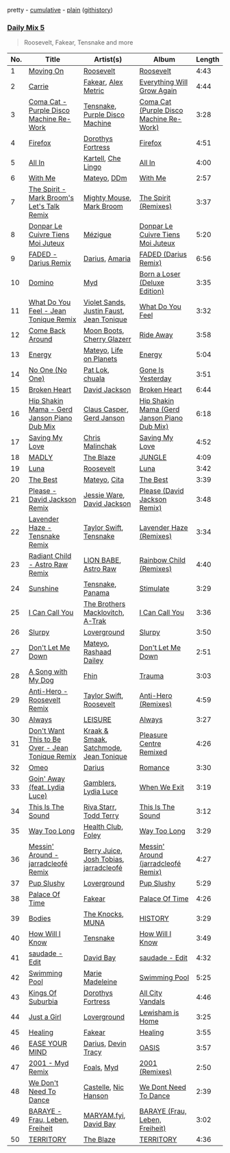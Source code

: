 pretty - [cumulative](/playlists/cumulative/Daily%20Mix%205.md) - [plain](/playlists/plain/37i9dQZF1E36TO0q54WsJv) ([githistory](https://github.githistory.xyz/vitokorn/spotify-playlist-archive/blob/master/playlists/plain/37i9dQZF1E36TO0q54WsJv))

### [Daily Mix 5](https://open.spotify.com/playlist/37i9dQZF1E36TO0q54WsJv)

> Roosevelt, Fakear, Tensnake and more

| No. | Title | Artist(s) | Album | Length |
|---|---|---|---|---|
| 1 | [Moving On](https://open.spotify.com/track/3Jl6WHQ5cXbSM1yZXay6XN) | [Roosevelt](https://open.spotify.com/artist/4AQrqVz6BYwy29iMxcGtx7) | [Roosevelt](https://open.spotify.com/album/21h3nv4SJgMi9SQaFiFUFX) | 4:43 |
| 2 | [Carrie](https://open.spotify.com/track/5xUiP4bkrOE7Q3kdjwgMlU) | [Fakear](https://open.spotify.com/artist/4eFImh8D3F15dtZk0JQlpT), [Alex Metric](https://open.spotify.com/artist/6RDNTAgm2s6ae71nXWGnJD) | [Everything Will Grow Again](https://open.spotify.com/album/5PL3bssLg2p941ZdKHohsO) | 4:44 |
| 3 | [Coma Cat - Purple Disco Machine Re-Work](https://open.spotify.com/track/1BMFet4vUoOgpLYIl3kVMQ) | [Tensnake](https://open.spotify.com/artist/75nC6MXUalYZSOd7OfNkwq), [Purple Disco Machine](https://open.spotify.com/artist/2WBJQGf1bT1kxuoqziH5g4) | [Coma Cat (Purple Disco Machine Re-Work)](https://open.spotify.com/album/0xQYiQjTVXSJFEqgM7GgUC) | 3:28 |
| 4 | [Firefox](https://open.spotify.com/track/3F6eLrcC8Yv0vXC7VGSvyv) | [Dorothys Fortress](https://open.spotify.com/artist/6VLxD1WKg1ykIzBC9nuDAN) | [Firefox](https://open.spotify.com/album/1DQymNbh75ao1DRCT4Juoe) | 4:51 |
| 5 | [All In](https://open.spotify.com/track/4Ks8tQBpkf3mStOv6KDPDc) | [Kartell](https://open.spotify.com/artist/3E4UsjXgFv2GdwshMkkJze), [Che Lingo](https://open.spotify.com/artist/0xNKgWtSixAqcwJLM2c8ez) | [All In](https://open.spotify.com/album/31i76UJJxEFOkDpFVEvhcE) | 4:00 |
| 6 | [With Me](https://open.spotify.com/track/44S9H4ORovSL6LnMaWQv3k) | [Mateyo](https://open.spotify.com/artist/0B0O3zN1qA3VmxGoF7sHiE), [DDm](https://open.spotify.com/artist/22xq1Fve60A42kl0QimvRV) | [With Me](https://open.spotify.com/album/4Mmrhj94mkaPitnbXaxP2C) | 2:57 |
| 7 | [The Spirit - Mark Broom's Let's Talk Remix](https://open.spotify.com/track/6QaobpNfr2tBTI8xBDQpPe) | [Mighty Mouse](https://open.spotify.com/artist/7L2YO3SQWLLDsYkpv0Ju4K), [Mark Broom](https://open.spotify.com/artist/56HBXB2JoYhf04oMeko90l) | [The Spirit (Remixes)](https://open.spotify.com/album/1XE8C3sNg9ZUEs23lu5NDl) | 3:37 |
| 8 | [Donpar Le Cuivre Tiens Moi Juteux](https://open.spotify.com/track/0d8xUFJbuUeGQx7lgfAP0f) | [Mézigue](https://open.spotify.com/artist/7B8eMhFI61FTQYeLSERF0l) | [Donpar Le Cuivre Tiens Moi Juteux](https://open.spotify.com/album/4bSXhmHEBTH9TjIQoFpkwj) | 5:20 |
| 9 | [FADED - Darius Remix](https://open.spotify.com/track/2WvlaXqQJmYrgmPp1cU6Og) | [Darius](https://open.spotify.com/artist/5vfEaoOBcK0Lzr07WN8KaK), [Amaria](https://open.spotify.com/artist/2clS9uX2uOrHHqkyDMkzA1) | [FADED (Darius Remix)](https://open.spotify.com/album/5NKDby4RoPWmyCwyVcp9GY) | 6:56 |
| 10 | [Domino](https://open.spotify.com/track/7FygNK8pj4IMmrKQq7ImLI) | [Myd](https://open.spotify.com/artist/3QFiymmbJlVBPpnrOatEAk) | [Born a Loser (Deluxe Edition)](https://open.spotify.com/album/1IbTYBq7imKlDRQCYhuReB) | 3:35 |
| 11 | [What Do You Feel - Jean Tonique Remix](https://open.spotify.com/track/4QEbcJ9BIiiFgch6so8IDt) | [Violet Sands](https://open.spotify.com/artist/2BgfmFeY6Pr3Eu5jgG1MT6), [Justin Faust](https://open.spotify.com/artist/3txM1X4je9gqlxE9IKqVsl), [Jean Tonique](https://open.spotify.com/artist/6BVLQfvzlvlNZ43WjbFgbI) | [What Do You Feel](https://open.spotify.com/album/7hJmP7xJHi6dOEmpyhzmSI) | 3:32 |
| 12 | [Come Back Around](https://open.spotify.com/track/5AHRTLfdjFIgismfiKv3NV) | [Moon Boots](https://open.spotify.com/artist/3cIXmCH7iNcslTbwrwS7zy), [Cherry Glazerr](https://open.spotify.com/artist/3pIGm1omCcHIb1juBNHspg) | [Ride Away](https://open.spotify.com/album/735E1oxxzqMBQ8mxL2ZGf1) | 3:58 |
| 13 | [Energy](https://open.spotify.com/track/615FSRHuXuLtz8NstB13pN) | [Mateyo](https://open.spotify.com/artist/0B0O3zN1qA3VmxGoF7sHiE), [Life on Planets](https://open.spotify.com/artist/2EtksajEPOMDkyVKMZi1eO) | [Energy](https://open.spotify.com/album/16VtpjF5QQSJ0LbeRiokQ0) | 5:04 |
| 14 | [No One (No One)](https://open.spotify.com/track/4n8KOOophs56GQ7jIjBl0s) | [Pat Lok](https://open.spotify.com/artist/3ZPRZDAAuBrvx1tsIjeFxh), [chuala](https://open.spotify.com/artist/5k2dso94XJEWZhPMmKFznI) | [Gone Is Yesterday](https://open.spotify.com/album/3D2dWgAZ7JaZ2T2251MN9I) | 3:51 |
| 15 | [Broken Heart](https://open.spotify.com/track/1Pusg3VSg72pqjnuu81jER) | [David Jackson](https://open.spotify.com/artist/7qiozhwvnBwz1t082JIBNV) | [Broken Heart](https://open.spotify.com/album/5QQWiz7uWHlv8Efx9cQ43j) | 6:44 |
| 16 | [Hip Shakin Mama - Gerd Janson Piano Dub Mix](https://open.spotify.com/track/3CU1uuYUjBsbA2JwH21lZv) | [Claus Casper](https://open.spotify.com/artist/1asQbSi83hmInBcUB9z6oi), [Gerd Janson](https://open.spotify.com/artist/4jLpm91Tyk2TRgv43bMfZO) | [Hip Shakin Mama (Gerd Janson Piano Dub Mix)](https://open.spotify.com/album/0KGJqlbuBur7hekRXRF3TQ) | 6:18 |
| 17 | [Saving My Love](https://open.spotify.com/track/3je1VcyoT3FEH6AbttouZj) | [Chris Malinchak](https://open.spotify.com/artist/5UVzX8pQe6bb5ueNdfViih) | [Saving My Love](https://open.spotify.com/album/2nUiM1iTSLxDIvvohxrKl8) | 4:52 |
| 18 | [MADLY](https://open.spotify.com/track/7Eg6WudP6Qp7JzqldA2ZTH) | [The Blaze](https://open.spotify.com/artist/1Dt1UKLtrJIW1xxRBejjos) | [JUNGLE](https://open.spotify.com/album/409STQlcajDkM1vdhM4Qxo) | 4:09 |
| 19 | [Luna](https://open.spotify.com/track/37q95xoPlZZzzymKJmEFIB) | [Roosevelt](https://open.spotify.com/artist/4AQrqVz6BYwy29iMxcGtx7) | [Luna](https://open.spotify.com/album/25Bmht81AZbFSbNzHOgw8j) | 3:42 |
| 20 | [The Best](https://open.spotify.com/track/5bCPTf3yOLYkXnQ4mbYRl1) | [Mateyo](https://open.spotify.com/artist/0B0O3zN1qA3VmxGoF7sHiE), [Cita](https://open.spotify.com/artist/1ddDGZlCp2n6hl5DpqoTqo) | [The Best](https://open.spotify.com/album/33sw6stTfnTDxb2DNRFBoQ) | 3:39 |
| 21 | [Please - David Jackson Remix](https://open.spotify.com/track/6ll7bSskQYvJfh0qyYZQ8o) | [Jessie Ware](https://open.spotify.com/artist/5Mq7iqCWBzofK39FBqblNc), [David Jackson](https://open.spotify.com/artist/7qiozhwvnBwz1t082JIBNV) | [Please (David Jackson Remix)](https://open.spotify.com/album/4skBc1vOjD3USDtF7sozVp) | 3:48 |
| 22 | [Lavender Haze - Tensnake Remix](https://open.spotify.com/track/7kjSmkSo15pHlkb0mOQtfj) | [Taylor Swift](https://open.spotify.com/artist/06HL4z0CvFAxyc27GXpf02), [Tensnake](https://open.spotify.com/artist/75nC6MXUalYZSOd7OfNkwq) | [Lavender Haze (Remixes)](https://open.spotify.com/album/5LyzI39gkePgpHz38bEQIr) | 3:34 |
| 23 | [Radiant Child - Astro Raw Remix](https://open.spotify.com/track/1bu85CC8FzgZPnG0yuIeap) | [LION BABE](https://open.spotify.com/artist/4VA3EAvncrTucjTmrvd4GE), [Astro Raw](https://open.spotify.com/artist/1gYPG3ZJDGE3UPCATSwyIy) | [Rainbow Child (Remixes)](https://open.spotify.com/album/1WnjgDqDFZvwkohqJQ4SUh) | 4:40 |
| 24 | [Sunshine](https://open.spotify.com/track/0vZSG4Sbbv2xSeHqXEHBsk) | [Tensnake](https://open.spotify.com/artist/75nC6MXUalYZSOd7OfNkwq), [Panama](https://open.spotify.com/artist/3W9UldYu0xJcaOAw2SUTDI) | [Stimulate](https://open.spotify.com/album/2G52gPPh0xnOCjbcHRJv4e) | 3:29 |
| 25 | [I Can Call You](https://open.spotify.com/track/2Ygd8Cr2yx5tW7ngqoCWpd) | [The Brothers Macklovitch](https://open.spotify.com/artist/74ituHOQ0RtRfPGwyfZYPl), [A-Trak](https://open.spotify.com/artist/3TaUSUXn41GixL7zbvrIDt) | [I Can Call You](https://open.spotify.com/album/2mvvoZFtFArLopEayFUxbV) | 3:36 |
| 26 | [Slurpy](https://open.spotify.com/track/1mRmbalGFdCfITVhUrXLUo) | [Loverground](https://open.spotify.com/artist/3SvoerawAn5RAZ2N9osc3z) | [Slurpy](https://open.spotify.com/album/6Tc8SIQIkMhzvdjyHpXpad) | 3:50 |
| 27 | [Don't Let Me Down](https://open.spotify.com/track/6eowOvcJ7v9OAMzzt9HhPG) | [Mateyo](https://open.spotify.com/artist/0B0O3zN1qA3VmxGoF7sHiE), [Rashaad Dailey](https://open.spotify.com/artist/44jle8k8LxfWM00MnfUbQA) | [Don't Let Me Down](https://open.spotify.com/album/2p3hX6CPLy6Sbk7SExyrq4) | 2:51 |
| 28 | [A Song with My Dog](https://open.spotify.com/track/3i4WnwJkqBkUzEUFsRhj4r) | [Fhin](https://open.spotify.com/artist/5bvwbAyrx6Yk8oLHqOnJ9p) | [Trauma](https://open.spotify.com/album/4SWTeikAx2dal9TSdfbSxy) | 3:03 |
| 29 | [Anti-Hero - Roosevelt Remix](https://open.spotify.com/track/4XiypEn8iKbeP1TbTqdfk5) | [Taylor Swift](https://open.spotify.com/artist/06HL4z0CvFAxyc27GXpf02), [Roosevelt](https://open.spotify.com/artist/4AQrqVz6BYwy29iMxcGtx7) | [Anti-Hero (Remixes)](https://open.spotify.com/album/7irmI5g3OLC1gUXlxysOWt) | 4:59 |
| 30 | [Always](https://open.spotify.com/track/5uHgKIUzqrpRt10p1crJma) | [LEISURE](https://open.spotify.com/artist/7b04D0yLktCUpvxQBhmG7R) | [Always](https://open.spotify.com/album/1vBq4EJTv9SxqYJ01tCZDp) | 3:27 |
| 31 | [Don't Want This to Be Over - Jean Tonique Remix](https://open.spotify.com/track/0FHMBoChyeHGQcLzV90Mvv) | [Kraak & Smaak](https://open.spotify.com/artist/7c5qu1gNlg8jWDzzmlp89O), [Satchmode](https://open.spotify.com/artist/7ki0NEYjetAx5KbjEzpVB2), [Jean Tonique](https://open.spotify.com/artist/6BVLQfvzlvlNZ43WjbFgbI) | [Pleasure Centre Remixed](https://open.spotify.com/album/5ica5FqEeFkG3vOmhj8Ey7) | 4:26 |
| 32 | [Omeo](https://open.spotify.com/track/10ZCvBygZ6Gq5J8dTGivlT) | [Darius](https://open.spotify.com/artist/5vfEaoOBcK0Lzr07WN8KaK) | [Romance](https://open.spotify.com/album/4ipvRPuGyE1Y1XvG904i3t) | 3:30 |
| 33 | [Goin' Away (feat. Lydia Luce)](https://open.spotify.com/track/3lXWgSBcl3NkaWcSGbDbyy) | [Gamblers](https://open.spotify.com/artist/0mkPR7AJ7qhuFaS9Eh2Lmm), [Lydia Luce](https://open.spotify.com/artist/5e1SaJPn6U7YpOrNTkW1jH) | [When We Exit](https://open.spotify.com/album/0Yhg5LamukSjI5yWs6Kp4C) | 3:19 |
| 34 | [This Is The Sound](https://open.spotify.com/track/7L6ZDYK13nVfc6j3QlKNJj) | [Riva Starr](https://open.spotify.com/artist/1TRFAJu3Cw64APToZaGk9D), [Todd Terry](https://open.spotify.com/artist/3dE92yGWcrboP1kC5SWyqu) | [This Is The Sound](https://open.spotify.com/album/5UrapwkD5cCjELtr6hcr3u) | 3:12 |
| 35 | [Way Too Long](https://open.spotify.com/track/1jSyduKn3DcvQOb8ZbKo8B) | [Health Club](https://open.spotify.com/artist/6JeJOgjsqpuq4ZY02Jzlua), [Foley](https://open.spotify.com/artist/776HGV4QHksTaUaawD9DnE) | [Way Too Long](https://open.spotify.com/album/6oxvuZq6P9eXU2vsd2fESh) | 3:29 |
| 36 | [Messin' Around - jarradcleofé Remix](https://open.spotify.com/track/1yBDfaUcOlAF29ECXjeNAO) | [Berry Juice](https://open.spotify.com/artist/2V5pNnEusCUalcRoeG9uOL), [Josh Tobias](https://open.spotify.com/artist/51baoJSjBSHXbpgLMRReCt), [jarradcleofé](https://open.spotify.com/artist/3KSx8jFUIL2SzMp4uLeSJQ) | [Messin' Around (jarradcleofé Remix)](https://open.spotify.com/album/5DhGqqq3GdEPDb4fvADedy) | 4:27 |
| 37 | [Pup Slushy](https://open.spotify.com/track/1DPZj1aBYDjY3245z0Ri8K) | [Loverground](https://open.spotify.com/artist/3SvoerawAn5RAZ2N9osc3z) | [Pup Slushy](https://open.spotify.com/album/407R4waIBdW2CZewg2RAUP) | 5:29 |
| 38 | [Palace Of Time](https://open.spotify.com/track/7xkOtOMV1cJmIE7OXJIdYo) | [Fakear](https://open.spotify.com/artist/4eFImh8D3F15dtZk0JQlpT) | [Palace Of Time](https://open.spotify.com/album/68lR3oUhPa9PEG1dnPEIHr) | 4:26 |
| 39 | [Bodies](https://open.spotify.com/track/2xeIWTt1cWvRa8R31RPOip) | [The Knocks](https://open.spotify.com/artist/2x7EATekOPhFGRx3syMGEC), [MUNA](https://open.spotify.com/artist/6xdRb2GypJ7DqnWAI2mHGn) | [HISTORY](https://open.spotify.com/album/6IwONZNPHt81ip42NboklH) | 3:29 |
| 40 | [How Will I Know](https://open.spotify.com/track/5lTOYADoL5tJq6SZcqXRnw) | [Tensnake](https://open.spotify.com/artist/75nC6MXUalYZSOd7OfNkwq) | [How Will I Know](https://open.spotify.com/album/74Nkxj48PhowNWMxoIz9SH) | 3:49 |
| 41 | [saudade - Edit](https://open.spotify.com/track/3ecmX9cdy5NKeoE4GwLoV3) | [David Bay](https://open.spotify.com/artist/5yHK7mClF5i8Jabk8IKISo) | [saudade - Edit](https://open.spotify.com/album/71QyRx58NvssqPyzBQq9B3) | 4:32 |
| 42 | [Swimming Pool](https://open.spotify.com/track/0LB3XEhlEemMDjmEQwRJ3c) | [Marie Madeleine](https://open.spotify.com/artist/42Wmw8g4Cl9ZsxYR8prhSC) | [Swimming Pool](https://open.spotify.com/album/7pou12xfkIF6Z73lKE8alX) | 5:25 |
| 43 | [Kings Of Suburbia](https://open.spotify.com/track/1DVv7kBkXMGf366qREtInu) | [Dorothys Fortress](https://open.spotify.com/artist/6VLxD1WKg1ykIzBC9nuDAN) | [All City Vandals](https://open.spotify.com/album/2lp3i2JmuGi5sGDDOX58B1) | 4:46 |
| 44 | [Just a Girl](https://open.spotify.com/track/169TbHiBKjH6tur4YMH9Ip) | [Loverground](https://open.spotify.com/artist/3SvoerawAn5RAZ2N9osc3z) | [Lewisham is Home](https://open.spotify.com/album/2O578cZT8CDJgKCPOdfpWJ) | 3:25 |
| 45 | [Healing](https://open.spotify.com/track/4bD3qYwsv9OaJwaUOvh7H3) | [Fakear](https://open.spotify.com/artist/4eFImh8D3F15dtZk0JQlpT) | [Healing](https://open.spotify.com/album/71DSrSUlQL1XZLxwF9XH5u) | 3:55 |
| 46 | [EASE YOUR MIND](https://open.spotify.com/track/7IRyfeJIBmi08GYgEZwWMM) | [Darius](https://open.spotify.com/artist/5vfEaoOBcK0Lzr07WN8KaK), [Devin Tracy](https://open.spotify.com/artist/6MfKvHA64hLnQEJ9E5M7FT) | [OASIS](https://open.spotify.com/album/6e74y0B8zXO3CEtVVFihd8) | 3:57 |
| 47 | [2001 - Myd Remix](https://open.spotify.com/track/3n8VH7bl8Qh4RG3k5Kgngb) | [Foals](https://open.spotify.com/artist/6FQqZYVfTNQ1pCqfkwVFEa), [Myd](https://open.spotify.com/artist/3QFiymmbJlVBPpnrOatEAk) | [2001 (Remixes)](https://open.spotify.com/album/23o9scVFeIwXVxa5Di4fgk) | 2:50 |
| 48 | [We Don't Need To Dance](https://open.spotify.com/track/76c9yn9NDJDYswNcJIBT7c) | [Castelle](https://open.spotify.com/artist/4EDL1aHoT46jRLUjubeVNM), [Nic Hanson](https://open.spotify.com/artist/1NrFTpkB0RvbVLYl0p5Xvc) | [We Dont Need To Dance](https://open.spotify.com/album/7MNXIhkcKmie9wrqGC1Uqo) | 2:39 |
| 49 | [BARAYE - Frau, Leben, Freiheit](https://open.spotify.com/track/4ZJPovhU6j8uup3KFl8EsV) | [MARYAM.fyi](https://open.spotify.com/artist/3XBMpJEVQyZLNKsLI7qri9), [David Bay](https://open.spotify.com/artist/5yHK7mClF5i8Jabk8IKISo) | [BARAYE (Frau, Leben, Freiheit)](https://open.spotify.com/album/1nGfxE0ARN3HBrDj1foWts) | 3:02 |
| 50 | [TERRITORY](https://open.spotify.com/track/2W3EgJst61RLZtPPm3EQim) | [The Blaze](https://open.spotify.com/artist/1Dt1UKLtrJIW1xxRBejjos) | [TERRITORY](https://open.spotify.com/album/56X6IaIoNEfqxAvGb9St58) | 4:36 |
